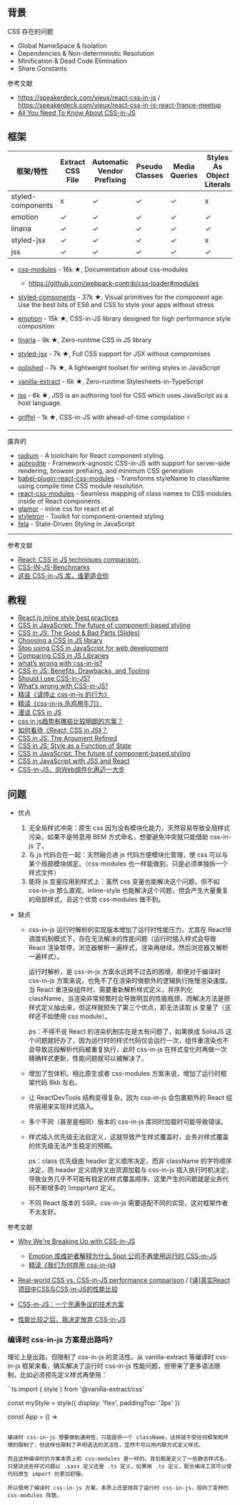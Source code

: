 
## 背景

CSS 存在的问题

- Global NameSpace & Isolation
- Dependencies & Non-deterministic Resolution
- Minification & Dead Code Elimination
- Share Constants

参考文献

- https://speakerdeck.com/vjeux/react-css-in-js / https://speakerdeck.com/vjeux/react-css-in-js-react-france-meetup
- [All You Need To Know About CSS-in-JS](https://hackernoon.com/all-you-need-to-know-about-css-in-js-984a72d48ebc)

## 框架

| 框架/特性 | Extract CSS File | Automatic Vendor Prefixing | Pseudo Classes | Media Queries | Styles As Object Literals |
| --- | --- | --- | --- | --- | --- |
| styled-components | x | ✓ | ✓ | ✓ | x |
| emotion | ✓ | ✓ | ✓ | ✓ | ✓ |
| linaria | ✓ | ✓ | ✓ | ✓ | ✓ |
| styled-jsx | ✓ | ✓ | ✓ | ✓ | x |
| jss | ✓ | ✓ | ✓ | ✓ | ✓ |

- [css-modules](https://github.com/css-modules/css-modules) - 16k ★, Documentation about css-modules

    - https://github.com/webpack-contrib/css-loader#modules

- [styled-components](https://github.com/styled-components/styled-components) - 37k ★, Visual primitives for the component age. Use the best bits of ES6 and CSS to style your apps without stress
- [emotion](https://github.com/emotion-js/emotion)  - 15k ★, CSS-in-JS library designed for high performance style composition
- [linaria](https://github.com/callstack/linaria) - 9k ★, Zero-runtime CSS in JS library
- [styled-jsx](https://github.com/vercel/styled-jsx) - 7k ★, Full CSS support for JSX without compromises 
- [polished](https://github.com/styled-components/) - 7k ★, A lightweight toolset for writing styles in JavaScript
- [vanilla-extract](https://github.com/vanilla-extract-css/vanilla-extract) - 6k ★, Zero-runtime Stylesheets-in-TypeScript
- [jss](https://github.com/cssinjs/jss) - 6k ★, JSS is an authoring tool for CSS which uses JavaScript as a host language.
- [griffel](https://github.com/microsoft/griffel) - 1k ★, CSS-in-JS with ahead-of-time compilation ⚡️

--- 

废弃的

- [radium](https://github.com/FormidableLabs/radium) - A toolchain for React component styling.
- [aphrodite](https://github.com/Khan/aphrodite) - Framework-agnostic CSS-in-JS with support for server-side rendering, browser prefixing, and minimum CSS generation
- [babel-plugin-react-css-modules](https://github.com/gajus/babel-plugin-react-css-modules) - Transforms styleName to className using compile time CSS module resolution.
- [react-css-modules](https://github.com/gajus/react-css-modules) - Seamless mapping of class names to CSS modules inside of React components.
- [glamor](https://github.com/threepointone/glamor) - inline css for react et al
- [styletron](https://github.com/rtsao/styletron) - Toolkit for component-oriented styling
- [fela](https://github.com/rofrischmann/fela) - State-Driven Styling in JavaScript

---

参考文献

- [React: CSS in JS techniques comparison.](https://github.com/MicheleBertoli/css-in-js)
- [CSS-IN-JS-Benchmarks](https://github.com/A-gambit/CSS-IN-JS-Benchmarks/blob/master/RESULT.md)
- [这些 CSS-in-JS 库，谁更适合你](https://zhuanlan.zhihu.com/p/129670569)

## 教程

- [React.js inline style best practices](https://stackoverflow.com/questions/26882177/react-js-inline-style-best-practices)
- [CSS in JavaScript: The future of component-based styling](https://medium.freecodecamp.com/css-in-javascript-the-future-of-component-based-styling-70b161a79a32) 
- [CSS in JS: The Good & Bad Parts (Slides)](https://www.youtube.com/watch?v=95M-2YzyTno)
- [Choosing a CSS in JS library](https://gist.github.com/troch/c27c6a8cc47b76755d848c6d1204fdaf#file-choosing-a-css-in-js-library-md)
- [Stop using CSS in JavaScript for web development](https://medium.com/@gajus/stop-using-css-in-javascript-for-web-development-fa32fb873dcc)
- [Comparing CSS in JS Libraries](https://x-team.com/blog/compare-cxs-jss-performance/)
- [what’s wrong with css-in-js?](http://bradfrost.com/blog/link/whats-wrong-with-css-in-js/)
- [CSS in JS: Benefits, Drawbacks, and Tooling](https://objectpartners.com/2017/11/03/css-in-js-benefits-drawbacks-and-tooling/)
- [Should I use CSS-in-JS?](https://reactarmory.com/answers/should-i-use-css-in-js)
- [What’s wrong with CSS-in-JS?](https://css-tricks.com/whats-wrong-with-css-in-js/)
- [精读《请停止 css-in-js 的行为》](https://zhuanlan.zhihu.com/p/26878157)
- [精读《css-in-js 杀鸡用牛刀》](https://zhuanlan.zhihu.com/p/30118092)
- [漫谈 CSS in JS](https://zhuanlan.zhihu.com/p/31622439)
- [css in js趋势有哪些比较明朗的方案？](https://www.zhihu.com/question/38388076/answer/76802538)
- [如何看待《React: CSS in JS》？ ](https://github.com/hax/hax.github.com/issues/22)
- [CSS in JS: The Argument Refined](https://medium.com/@steida/css-in-js-the-argument-refined-471c7eb83955)
- [CSS in JS: Style as a Function of State](https://medium.com/@rofrischmann/styles-as-functions-of-state-1885627a63f7#.6k6i4kdch)
- [CSS in JavaScript: The future of component-based styling](https://medium.freecodecamp.org/css-in-javascript-the-future-of-component-based-styling-70b161a79a32)
- [CSS in JavaScript with JSS and React](https://medium.com/jobsity/css-in-javascript-with-jss-and-react-54cdd2720222)
- [CSS-in-JS，向Web组件化再迈一大步](https://zhuanlan.zhihu.com/p/35282727)

## 问题

- 优点

    1. 无全局样式冲突：原生 css 因为没有模块化能力，天然容易导致全局样式污染，如果不是特意用 BEM 方式命名，想要避免冲突就只能借助 css-in-js 了。
    2. 与 js 代码合在一起：天然融合进 js 代码方便模块化管理，使 css 可以与某个局部模块绑定。（css-modules 也一样能做到，只是必须单独拆一个样式文件）
    3. 能将 js 变量应用到样式上：虽然 css 变量也能解决这个问题，但不如 css-in-js 那么直观，inline-style 也能解决这个问题，但会产生大量重复的局部样式，且这个优势 css-modules 做不到。

- 缺点

    - css-in-js 运行时解析的实现版本增加了运行时性能压力，尤其在 React18 调度机制模式下，存在无法解决的性能问题（运行时插入样式会导致 React 渲染暂停，浏览器解析一遍样式，渲染再继续，然后浏览器又解析一遍样式）。

        运行时解析，是 css-in-js 方案永远跨不过去的困境，即便对于编译时 css-in-js 方案来说，也免不了在渲染时做额外的逻辑执行拖慢渲染速度。当 React 重渲染组件时，需要重新解析样式定义，并序列化 className，当渲染非常频繁时会导致明显的性能瓶颈，而解决方法是把样式定义抽出来，但这样就损失了第三个优点，即无法读取 js 变量了（这样还不如使用 css module）。

        ps：不得不说 React 的渲染机制实在是太有问题了，如果换成 SolidJS 这个问题就好办了，因为运行时的样式代码仅会运行一次，组件重渲染也不会导致这段解析代码被重复执行，此时 css-in-js 在样式变化时再做一次精确样式更新，性能问题就可以被解决了。

    - 增加了包体积。相比原生或者 css-modules 方案来说，增加了运行时框架代码 8kb 左右。
    - 让 ReactDevTools 结构变得复杂，因为 css-in-js 会包裹额外的 React 组件层用来实现样式插入。
    - 多个不同（甚至是相同）版本的 css-in-js 库同时加载时可能导致错误。
    - 样式插入优先级无法自定义，这就导致产生样式覆盖时，业务对样式覆盖的优先级无法产生稳定的预期。
    
        ps：class 优先级由 header 定义顺序决定，而非 className 的字符顺序决定，而 header 定义顺序又由资源加载与 css-in-js 插入执行时机决定，导致业务几乎不可能有稳定的样式覆盖顺序。这里产生的问题就是业务代码不断增多的 !impprtant 定义。

    - 不同 React 版本的 SSR，css-in-js 需要适配不同的实现，这对框架作者不太友好。


参考文献

- [Why We're Breaking Up with CSS-in-JS](https://dev.to/srmagura/why-were-breaking-up-wiht-css-in-js-4g9b)

    - [Emotion 库维护者解释为什么 Spot 公司不再使用运行时 CSS-in-JS](https://www.infoq.cn/article/TUxYLuzuUFdsy1EQkTIm?utm_source=pocket_saves)
    - [精读《我们为何弃用 css-in-js》](https://github.com/ascoders/weekly/blob/master/%E5%89%8D%E6%B2%BF%E6%8A%80%E6%9C%AF/263.%E7%B2%BE%E8%AF%BB%E3%80%8A%E6%88%91%E4%BB%AC%E4%B8%BA%E4%BD%95%E5%BC%83%E7%94%A8%20css-in-js%E3%80%8B.md)

- [Real-world CSS vs. CSS-in-JS performance comparison](https://pustelto.com/blog/css-vs-css-in-js-perf/) / [[译]真实React项目中CSS与CSS-in-JS的性能比较](https://juejin.cn/post/6990667421950410766/)
- [CSS-in-JS：一个充满争议的技术方案](https://www.infoq.cn/article/95ojp6upti9vsyfsw2xz)
- [性能比较之后，我决定放弃 CSS-in-JS](https://jishuin.proginn.com/p/763bfbd692fd)

### 编译时 css-in-js 方案是出路吗?

理论上是出路，但限制了 css-in-js 的灵活性。从 vanilla-extract 等编译时 css-in-js 框架来看，确实解决了运行时 css-in-js 性能问题，但带来了更多语法限制，比如必须预先定义样式再使用：

``ts
import { style } from '@vanilla-extract/css'

const myStyle = style({
  display: 'flex',
  paddingTop: '3px'
})

const App = () => <div className={myStyle} />
```

编译时 css-in-js 想要做到通用性，只能提供一个 className，这样就不受任何框架和环境的限制了，但这样也限制了声明语法的灵活性，显然不可以用内联方式定义样式。

而且这种编译时的方案本质上和 css-modules 是一样的，背后都是定义了一些静态样式名，只是说这些样式问题以 .sass 定义还是 .ts 定义，如果用 .ts 定义，配合编译工具可以使代码原生 import 的更加舒服。

所以使用了编译时 css-in-js 方案，本质上还是抛弃了运行时 css-in-js，投向了变种的 css-modules 阵营。

